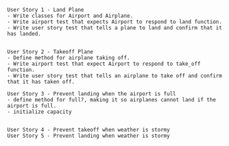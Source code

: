 
    User Story 1 - Land Plane
    - Write classes for Airport and Airplane.
    - Write airport test that expects Airport to respond to land function.
    - Write user story test that tells a plane to land and confirm that it has landed.


    User Story 2 - Takeoff Plane
    - Define method for airplane taking off.
    - Write airport test that expect Airport to respond to take_off function.
    - Write user story test that tells an airplane to take off and confirm that it has taken off.  

    User Story 3 - Prevent landing when the airport is full
    - define method for full?, making it so airplanes cannot land if the airport is full. 
    - initialize capacity 


    User Story 4 - Prevent takeoff when weather is stormy
    User Story 5 - Prevent landing when weather is stormy
    
